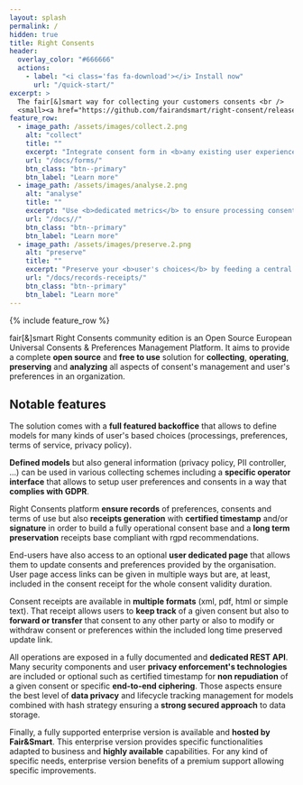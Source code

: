 ```yaml
---
layout: splash
permalink: /
hidden: true
title: Right Consents
header:
  overlay_color: "#666666"
  actions:
    - label: "<i class='fas fa-download'></i> Install now"
      url: "/quick-start/"
excerpt: >
  The fair[&]smart way for collecting your customers consents <br />
  <small><a href="https://github.com/fairandsmart/right-consent/releases/tag/1.0.13">Latest release v1.0.13</a></small>
feature_row:
  - image_path: /assets/images/collect.2.png
    alt: "collect"
    title: ""
    excerpt: "Integrate consent form in <b>any existing user experience</b> like web or mobile application and define <b>custom processing and preference models</b> to push fine graine form at the best time."
    url: "/docs/forms/"
    btn_class: "btn--primary"
    btn_label: "Learn more"
  - image_path: /assets/images/analyse.2.png
    alt: "analyse"
    title: ""
    excerpt: "Use <b>dedicated metrics</b> to ensure processing consent acknowledgment and to compare different <b>model formulation</b> in an A/B testing way."
    url: "/docs//"
    btn_class: "btn--primary"
    btn_label: "Learn more"
  - image_path: /assets/images/preserve.2.png
    alt: "preserve"
    title: ""
    excerpt: "Preserve your <b>user's choices</b> by feeding a central <b>truth base</b>, and ensure the best conformity using standardized consent receipts as proof and <b>long time</b> and secured conservation."
    url: "/docs/records-receipts/"
    btn_class: "btn--primary"
    btn_label: "Learn more"
---
```


{% include feature_row %}

fair[&]smart Right Consents community edition is an Open Source European Universal Consents & Preferences Management Platform. It aims to provide a complete **open source** and **free to use** solution for **collecting**, **operating**, **preserving** and **analyzing** all aspects of consent's management and user's preferences in an organization.

## Notable features

The solution comes with a **full featured backoffice** that allows to define models for many kinds of user's based choices (processings, preferences, terms of service, privacy policy).

**Defined models** but also general information (privacy policy, PII controller, ...) can be used in various collecting schemes including a **specific operator interface** that allows to setup user preferences and consents in a way that **complies with GDPR**.

Right Consents platform **ensure records** of preferences, consents and terms of use but also **receipts generation** with **certified timestamp** and/or **signature** in order to build a fully operational consent base and a **long term preservation** receipts base compliant with rgpd recommendations. 

End-users have also access to an optional **user dedicated page** that allows them to update consents and preferences provided by the organisation. User page access links can be given in multiple ways but are, at least, included in the consent receipt for the whole consent validity duration.

Consent receipts are available in **multiple formats** (xml, pdf, html or simple text). That receipt allows users to **keep track** of a given consent but also to **forward or transfer** that consent to any other party or also to modify or withdraw consent or preferences within the included long time preserved update link.

All operations are exposed in a fully documented and **dedicated REST API**. Many security components and user **privacy enforcement's technologies** are included or optional such as certified timestamp for **non repudiation** of a given consent or specific **end-to-end ciphering**. Those aspects ensure the best level of **data privacy** and lifecycle tracking management for models combined with hash strategy ensuring a **strong secured approach** to data storage.

Finally, a fully supported enterprise version is available and **hosted by Fair&Smart**. This enterprise version provides specific functionalities adapted to business and **highly available** capabilities. For any kind of specific needs, enterprise version benefits of a premium support allowing specific improvements. 

